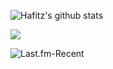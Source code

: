![Hafitz's github stats](https://github-readme-stats.vercel.app/api?username=breakdowns&show_icons=true&theme=default&count_private=true)

<a href="https://t.me/hafitzXD">
  <img src="https://img.shields.io/badge/@hafitzXD-blue?style=social&logo=Telegram"/></a>

  <img src="https://lastfm-recently-played.vercel.app/api?user=Hafitz&count=3&width=490" alt="Last.fm-Recent" /></a>
